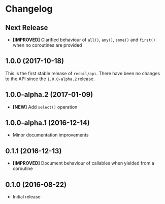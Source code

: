 # Changelog

## Next Release

- **[IMPROVED]** Clarified behaviour of `all()`, `any()`, `some()` and `first()`
  when no coroutines are provided

## 1.0.0 (2017-10-18)

This is the first stable release of `recoil/api`. There have been no changes to
the API since the `1.0.0-alpha.2` release.

## 1.0.0-alpha.2 (2017-01-09)

- **[NEW]** Add `select()` operation

## 1.0.0-alpha.1 (2016-12-14)

- Minor documentation improvements

## 0.1.1 (2016-12-13)

- **[IMPROVED]** Document behaviour of callables when yielded from a coroutine

## 0.1.0 (2016-08-22)

- Initial release
